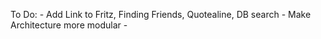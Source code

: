 To Do:
	- Add Link to Fritz, Finding Friends, Quotealine, DB search
	- Make Architecture more modular
	- 
		
